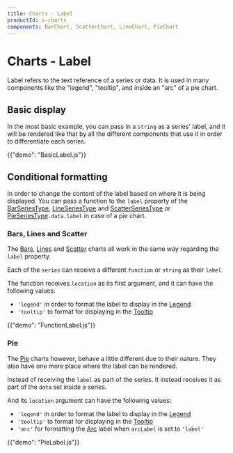 ```yaml
---
title: Charts - Label
productId: x-charts
components: BarChart, ScatterChart, LineChart, PieChart
---
```


# Charts - Label

<p class="description">Label refers to the text reference of a series or data. It is used in many components like the "legend", "tooltip",  and inside an "arc" of a pie chart.</p>

## Basic display

In the most basic example, you can pass in a `string` as a series' label, and it will be rendered like that by all the different components that use it in order to differentiate each series.

{{"demo": "BasicLabel.js"}}

## Conditional formatting

In order to change the content of the label based on where it is being displayed. You can pass a function to the `label` property of the [BarSeriesType](/x/api/charts/bar-series-type/), [LineSeriesType](/x/api/charts/line-series-type/) and [ScatterSeriesType](/x/api/charts/scatter-series-type/) or [PieSeriesType](/x/api/charts/pie-series-type/)`.data.label` in case of a pie chart.

### Bars, Lines and Scatter

The [Bars](/x/react-charts/bars/), [Lines](/x/react-charts/lines/) and [Scatter](/x/react-charts/scatter/) charts all work in the same way regarding the `label` property.

Each of the `series` can receive a different `function` or `string` as their `label`.

The function receives `location` as its first argument, and it can have the following values:

- `'legend'` in order to format the label to display in the [Legend](/x/react-charts/legend/)
- `'tooltip'` to format for displaying in the [Tooltip](/x/react-charts/tooltip/)

{{"demo": "FunctionLabel.js"}}

### Pie

The [Pie](/x/react-charts/pie/) charts however, behave a little different due to their nature. They also have one more place where the label can be rendered.

Instead of receiving the `label` as part of the series. It instead receives it as part of the `data` set inside a series.

And its `location` argument can have the following values:

- `'legend'` in order to format the label to display in the [Legend](/x/react-charts/legend/)
- `'tooltip'` to format for displaying in the [Tooltip](/x/react-charts/tooltip/)
- `'arc'` for formatting the [Arc](http://localhost:3001/x/react-charts/pie/#labels) label when `arcLabel` is set to `'label'`

{{"demo": "PieLabel.js"}}
